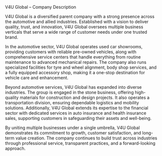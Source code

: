 V4U Global – Company Description

V4U Global is a diversified parent company with a strong presence across the automotive and allied industries. Established with a vision to deliver quality, trust, and innovation, V4U Global oversees multiple business verticals that serve a wide range of customer needs under one trusted brand.

In the automotive sector, V4U Global operates used car showrooms, providing customers with reliable pre-owned vehicles, along with comprehensive service centers that handle everything from routine maintenance to advanced mechanical repairs. The company also runs specialized facilities for tyre and wheel alignment, body shop services, and a fully equipped accessory shop, making it a one-stop destination for vehicle care and enhancement.

Beyond automotive services, V4U Global has expanded into diverse industries. The group is engaged in the stone business, offering high-quality materials for construction and design projects. It also operates a transportation division, ensuring dependable logistics and mobility solutions. Additionally, V4U Global extends its expertise to the financial sector with dedicated services in auto insurance and health insurance sales, supporting customers in safeguarding their assets and well-being.

By uniting multiple businesses under a single umbrella, V4U Global demonstrates its commitment to growth, customer satisfaction, and long-term value creation. The company continues to build trust across industries through professional service, transparent practices, and a forward-looking approach.
